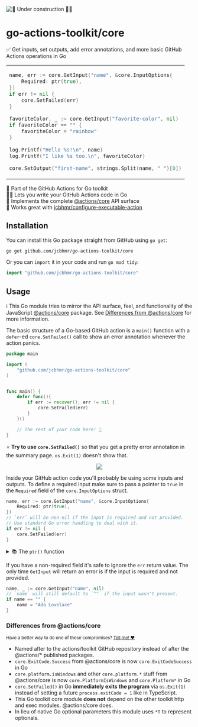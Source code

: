 ![🚧 Under construction 👷‍♂️](https://i.imgur.com/LEP2R3N.png)

# go-actions-toolkit/core

✅ Get inputs, set outputs, add error annotations, and more basic GitHub Actions operations in Go

<table align=center><td>

```go
name, err := core.GetInput("name", &core.InputOptions{
	Required: ptr(true),
})
if err != nil {
	core.SetFailed(err)
}

favoriteColor, _ := core.GetInput("favorite-color", nil)
if favoriteColor == "" {
	favoriteColor = "rainbow"
}

log.Printf("Hello %s!\n", name)
log.Printf("I like %s too.\n", favoriteColor)

core.SetOutput("first-name", strings.Split(name, " ")[0])
```

</table>

🧰 Part of the GitHub Actions for Go toolkit \
👨‍💻 Lets you write your GitHub Actions code in Go \
🤩 Implements the complete [@actions/core](https://www.npmjs.com/package/@actions/core) API surface \
🚀 Works great with [jcbhmr/configure-executable-action](https://github.com/jcbhmr/configure-executable-action)

## Installation

You can install this Go package straight from GitHub using `go get`:

```sh
go get github.com/jcbhmr/go-actions-toolkit/core
```

Or you can `import` it in your code and run `go mod tidy`:

```go
import "github.com/jcbhmr/go-actions-toolkit/core"
```

## Usage

ℹ This Go module tries to mirror the API surface, feel, and functionality of the JavaScript [@actions/core](https://www.npmjs.com/package/@actions/core) package. See [Differences from @actions/core](#differences-from-actionscore) for more information.

The basic structure of a Go-based GitHub action is a `main()` function with a `defer`-ed `core.SetFailed()` call to show an error annotation whenever the action panics.

```go
package main

import (
	"github.com/jcbhmr/go-actions-toolkit/core"
)


func main() {
	defer func(){
		if err := recover(); err != nil {
			core.SetFailed(err)
		}
	}()

	// The rest of your code here! 🚀
}
```

⭐ **Try to use `core.SetFailed()`** so that you get a pretty error annotation in the summary page. `os.Exit(1)` doesn't show that.

<p align=center>
  <img src="https://gist.github.com/assets/61068799/1297827c-5a6b-4af5-ae91-b9076dc25cf5">
</p>

Inside your GitHub action code you'll probably be using some inputs and outputs. To define a required input make sure to pass a pointer to `true` in the `Required` field of the `core.InputOptions` struct.

```go
name, err := core.GetInput("name", &core.InputOptions{
	Required: ptr(true),
})
// `err` will be non-nil if the input is required and not provided.
// Use standard Go error handling to deal with it.
if err != nil {
	core.SetFailed(err)
}
```

<details><summary>📚 The <code>ptr()</code> function</summary>

This package uses `*T` types to represent optional parameters. Go doesn't support taking the `&` address of a literal. You need to use a `ptr()` or similar helper function or a defined variable to be able to turn a `T` into a `*T`.

```go
func ptr[T any](v T) *T {
	return &v
}

func main() {
	// ⛔ This doesn't compile. You can't take the address of a literal.
	// options1 := core.InputOptions{Required: &true}

	// 🤷‍♂️ This requires an additional temp var. Not ideal.
	required := true
	options2 := core.InputOptions{Required: &required}

	// 🤩 Much better! No need for an extra var.
	options3 := core.InputOptions{Required: ptr(true)}
}
```

</details>

If you have a non-required field it's safe to ignore the `err` return value. The only time `GetInput` will return an error is if the input is required and not provided.

```go
name, _ := core.GetInput("name", nil)
// `name` will still default to `""` if the input wasn't present.
if name == "" {
	name = "Ada Lovelace"
}
```

### Differences from @actions/core

<sup>Have a better way to do one of these compromises? [Tell me! ❤️](https://github.com/jcbhmr/go-actions-toolkit/issues/new)</sup>

- Named after to the actions/toolkit GitHub repository instead of after the @actions/* published packages.
- `core.ExitCode.Success` from @actions/core is now `core.ExitCodeSuccess` in Go
- `core.platform.isWindows` and other `core.platform.*` stuff from @actions/core is now `core.PlatformIsWindows` and `core.Platform*` in Go
- `core.SetFailed()` in Go **immediately exits the program** via `os.Exit(1)` instead of setting a future `process.exitCode = 1` like in TypeScript.
- This Go toolkit core module **does not** depend on the other toolkit http and exec modules. @actions/core does.
- In lieu of native Go optional parameters this module uses `*T` to represent optionals.
